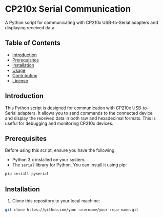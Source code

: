 # CP210x Serial Communication

A Python script for communicating with CP210x USB-to-Serial adapters and displaying received data.

## Table of Contents

- [Introduction](#introduction)
- [Prerequisites](#prerequisites)
- [Installation](#installation)
- [Usage](#usage)
- [Contributing](#contributing)
- [License](#license)

## Introduction

This Python script is designed for communication with CP210x USB-to-Serial adapters. It allows you to send commands to the connected device and display the received data in both raw and hexadecimal formats. This is useful for debugging and monitoring CP210x devices.

## Prerequisites

Before using this script, ensure you have the following:

- Python 3.x installed on your system.
- The `serial` library for Python. You can install it using pip:

```bash
pip install pyserial
```

## Installation

1. Clone this repository to your local machine:

```bash
git clone https://github.com/your-username/your-repo-name.git
```
